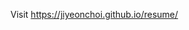 Visit <a href="https://jiyeonchoi.github.io/resume/" target="_blank">https://jiyeonchoi.github.io/resume/</a>
